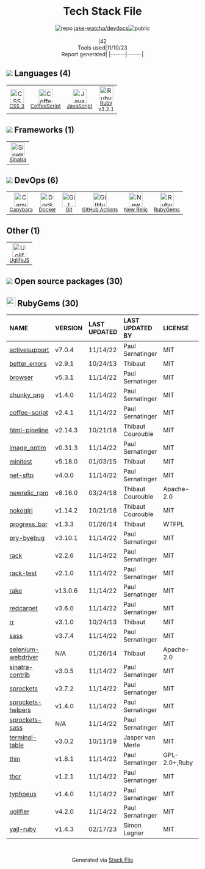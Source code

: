 <!--
--- Readme.md Snippet without images Start ---
## Tech Stack
jake-watcha/devdocs is built on the following main stack:
- [New Relic](http://newrelic.com) – Performance Monitoring
- [Ruby](https://www.ruby-lang.org) – Languages
- [Sinatra](http://www.sinatrarb.com/) – Microframeworks (Backend)
- [CoffeeScript](http://coffeescript.org/) – Languages
- [JavaScript](https://developer.mozilla.org/en-US/docs/Web/JavaScript) – Languages
- [UglifyJS](http://lisperator.net/uglifyjs/) – Javascript Utilities & Libraries
- [Capybara](http://jnicklas.github.io/capybara/) – Testing Frameworks
- [GitHub Actions](https://github.com/features/actions) – Continuous Integration
- [Docker](https://www.docker.com/) – Virtual Machine Platforms & Containers

Full tech stack [here](/techstack.md)
--- Readme.md Snippet without images End ---

--- Readme.md Snippet with images Start ---
## Tech Stack
jake-watcha/devdocs is built on the following main stack:
- <img width='25' height='25' src='https://img.stackshare.io/service/103/default_193410db3a7e419c7b436961bf41d733c7346b59.png' alt='New Relic'/> [New Relic](http://newrelic.com) – Performance Monitoring
- <img width='25' height='25' src='https://img.stackshare.io/service/989/ruby.png' alt='Ruby'/> [Ruby](https://www.ruby-lang.org) – Languages
- <img width='25' height='25' src='https://img.stackshare.io/service/999/logo.png' alt='Sinatra'/> [Sinatra](http://www.sinatrarb.com/) – Microframeworks (Backend)
- <img width='25' height='25' src='https://img.stackshare.io/service/1178/slQydAMv.png' alt='CoffeeScript'/> [CoffeeScript](http://coffeescript.org/) – Languages
- <img width='25' height='25' src='https://img.stackshare.io/service/1209/javascript.jpeg' alt='JavaScript'/> [JavaScript](https://developer.mozilla.org/en-US/docs/Web/JavaScript) – Languages
- <img width='25' height='25' src='https://img.stackshare.io/service/2203/default_9058af6f02375a99f634f537d727e32df92ac262.png' alt='UglifyJS'/> [UglifyJS](http://lisperator.net/uglifyjs/) – Javascript Utilities & Libraries
- <img width='25' height='25' src='https://img.stackshare.io/service/2595/capybara.png' alt='Capybara'/> [Capybara](http://jnicklas.github.io/capybara/) – Testing Frameworks
- <img width='25' height='25' src='https://img.stackshare.io/service/11563/actions.png' alt='GitHub Actions'/> [GitHub Actions](https://github.com/features/actions) – Continuous Integration
- <img width='25' height='25' src='https://img.stackshare.io/service/586/n4u37v9t_400x400.png' alt='Docker'/> [Docker](https://www.docker.com/) – Virtual Machine Platforms & Containers

Full tech stack [here](/techstack.md)
--- Readme.md Snippet with images End ---
-->
<div align="center">

# Tech Stack File
![](https://img.stackshare.io/repo.svg "repo") [jake-watcha/devdocs](https://github.com/jake-watcha/devdocs)![](https://img.stackshare.io/public_badge.svg "public")
<br/><br/>
|42<br/>Tools used|11/10/23 <br/>Report generated|
|------|------|
</div>

## <img src='https://img.stackshare.io/languages.svg'/> Languages (4)
<table><tr>
  <td align='center'>
  <img width='36' height='36' src='https://img.stackshare.io/service/6727/css.png' alt='CSS 3'>
  <br>
  <sub><a href="https://developer.mozilla.org/en-US/docs/Web/CSS/CSS3">CSS 3</a></sub>
  <br>
  <sub></sub>
</td>

<td align='center'>
  <img width='36' height='36' src='https://img.stackshare.io/service/1178/slQydAMv.png' alt='CoffeeScript'>
  <br>
  <sub><a href="http://coffeescript.org/">CoffeeScript</a></sub>
  <br>
  <sub></sub>
</td>

<td align='center'>
  <img width='36' height='36' src='https://img.stackshare.io/service/1209/javascript.jpeg' alt='JavaScript'>
  <br>
  <sub><a href="https://developer.mozilla.org/en-US/docs/Web/JavaScript">JavaScript</a></sub>
  <br>
  <sub></sub>
</td>

<td align='center'>
  <img width='36' height='36' src='https://img.stackshare.io/service/989/ruby.png' alt='Ruby'>
  <br>
  <sub><a href="https://www.ruby-lang.org">Ruby</a></sub>
  <br>
  <sub>v3.2.1</sub>
</td>

</tr>
</table>

## <img src='https://img.stackshare.io/frameworks.svg'/> Frameworks (1)
<table><tr>
  <td align='center'>
  <img width='36' height='36' src='https://img.stackshare.io/service/999/logo.png' alt='Sinatra'>
  <br>
  <sub><a href="http://www.sinatrarb.com/">Sinatra</a></sub>
  <br>
  <sub></sub>
</td>

</tr>
</table>

## <img src='https://img.stackshare.io/devops.svg'/> DevOps (6)
<table><tr>
  <td align='center'>
  <img width='36' height='36' src='https://img.stackshare.io/service/2595/capybara.png' alt='Capybara'>
  <br>
  <sub><a href="http://jnicklas.github.io/capybara/">Capybara</a></sub>
  <br>
  <sub></sub>
</td>

<td align='center'>
  <img width='36' height='36' src='https://img.stackshare.io/service/586/n4u37v9t_400x400.png' alt='Docker'>
  <br>
  <sub><a href="https://www.docker.com/">Docker</a></sub>
  <br>
  <sub></sub>
</td>

<td align='center'>
  <img width='36' height='36' src='https://img.stackshare.io/service/1046/git.png' alt='Git'>
  <br>
  <sub><a href="http://git-scm.com/">Git</a></sub>
  <br>
  <sub></sub>
</td>

<td align='center'>
  <img width='36' height='36' src='https://img.stackshare.io/service/11563/actions.png' alt='GitHub Actions'>
  <br>
  <sub><a href="https://github.com/features/actions">GitHub Actions</a></sub>
  <br>
  <sub></sub>
</td>

<td align='center'>
  <img width='36' height='36' src='https://img.stackshare.io/service/103/default_193410db3a7e419c7b436961bf41d733c7346b59.png' alt='New Relic'>
  <br>
  <sub><a href="http://newrelic.com">New Relic</a></sub>
  <br>
  <sub></sub>
</td>

<td align='center'>
  <img width='36' height='36' src='https://img.stackshare.io/service/12795/5jL6-BA5_400x400.jpeg' alt='RubyGems'>
  <br>
  <sub><a href="https://rubygems.org/">RubyGems</a></sub>
  <br>
  <sub></sub>
</td>

</tr>
</table>

## Other (1)
<table><tr>
  <td align='center'>
  <img width='36' height='36' src='https://img.stackshare.io/service/2203/default_9058af6f02375a99f634f537d727e32df92ac262.png' alt='UglifyJS'>
  <br>
  <sub><a href="http://lisperator.net/uglifyjs/">UglifyJS</a></sub>
  <br>
  <sub></sub>
</td>

</tr>
</table>


## <img src='https://img.stackshare.io/group.svg' /> Open source packages (30)</h2>

## <img width='24' height='24' src='https://img.stackshare.io/service/12795/5jL6-BA5_400x400.jpeg'/> RubyGems (30)

|NAME|VERSION|LAST UPDATED|LAST UPDATED BY|LICENSE|VULNERABILITIES|
|:------|:------|:------|:------|:------|:------|
|[activesupport](https://rubygems.org/activesupport)|v7.0.4|11/14/22|Paul Sernatinger |MIT|[CVE-2023-38037](https://github.com/advisories/GHSA-cr5q-6q9f-rq6q) (Low)|
|[better_errors](https://rubygems.org/better_errors)|v2.9.1|10/24/13|Thibaut |MIT|N/A|
|[browser](https://rubygems.org/browser)|v5.3.1|11/14/22|Paul Sernatinger |MIT|N/A|
|[chunky_png](https://rubygems.org/chunky_png)|v1.4.0|11/14/22|Paul Sernatinger |MIT|N/A|
|[coffee-script](https://rubygems.org/coffee-script)|v2.4.1|11/14/22|Paul Sernatinger |MIT|N/A|
|[html-pipeline](https://rubygems.org/html-pipeline)|v2.14.3|10/21/18|Thibaut Courouble |MIT|N/A|
|[image_optim](https://rubygems.org/image_optim)|v0.31.3|11/14/22|Paul Sernatinger |MIT|N/A|
|[minitest](https://rubygems.org/minitest)|v5.18.0|01/03/15|Thibaut |MIT|N/A|
|[net-sftp](https://rubygems.org/net-sftp)|v4.0.0|11/14/22|Paul Sernatinger |MIT|N/A|
|[newrelic_rpm](https://rubygems.org/newrelic_rpm)|v8.16.0|03/24/18|Thibaut Courouble |Apache-2.0|N/A|
|[nokogiri](https://rubygems.org/nokogiri)|v1.14.2|10/21/18|Thibaut Courouble |MIT|[](https://github.com/advisories/GHSA-pxvg-2qj5-37jq) (Moderate)|
|[progress_bar](https://rubygems.org/progress_bar)|v1.3.3|01/26/14|Thibaut |WTFPL|N/A|
|[pry-byebug](https://rubygems.org/pry-byebug)|v3.10.1|11/14/22|Paul Sernatinger |MIT|N/A|
|[rack](https://rubygems.org/rack)|v2.2.6|11/14/22|Paul Sernatinger |MIT|N/A|
|[rack-test](https://rubygems.org/rack-test)|v2.1.0|11/14/22|Paul Sernatinger |MIT|N/A|
|[rake](https://rubygems.org/rake)|v13.0.6|11/14/22|Paul Sernatinger |MIT|N/A|
|[redcarpet](https://rubygems.org/redcarpet)|v3.6.0|11/14/22|Paul Sernatinger |MIT|N/A|
|[rr](https://rubygems.org/rr)|v3.1.0|10/24/13|Thibaut |MIT|N/A|
|[sass](https://rubygems.org/sass)|v3.7.4|11/14/22|Paul Sernatinger |MIT|N/A|
|[selenium-webdriver](https://rubygems.org/selenium-webdriver)|N/A|01/26/14|Thibaut |Apache-2.0|N/A|
|[sinatra-contrib](https://rubygems.org/sinatra-contrib)|v3.0.5|11/14/22|Paul Sernatinger |MIT|N/A|
|[sprockets](https://rubygems.org/sprockets)|v3.7.2|11/14/22|Paul Sernatinger |MIT|N/A|
|[sprockets-helpers](https://rubygems.org/sprockets-helpers)|v1.4.0|11/14/22|Paul Sernatinger |MIT|N/A|
|[sprockets-sass](https://rubygems.org/sprockets-sass)|N/A|11/14/22|Paul Sernatinger |MIT|N/A|
|[terminal-table](https://rubygems.org/terminal-table)|v3.0.2|10/11/19|Jasper van Merle |MIT|N/A|
|[thin](https://rubygems.org/thin)|v1.8.1|11/14/22|Paul Sernatinger |GPL-2.0+,Ruby|N/A|
|[thor](https://rubygems.org/thor)|v1.2.1|11/14/22|Paul Sernatinger |MIT|N/A|
|[typhoeus](https://rubygems.org/typhoeus)|v1.4.0|11/14/22|Paul Sernatinger |MIT|N/A|
|[uglifier](https://rubygems.org/uglifier)|v4.2.0|11/14/22|Paul Sernatinger |MIT|N/A|
|[yajl-ruby](https://rubygems.org/yajl-ruby)|v1.4.3|02/17/23|Simon Legner |MIT|N/A|

<br/>
<div align='center'>

Generated via [Stack File](https://github.com/apps/stack-file)
